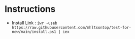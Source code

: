 # Instructions

- Install Link : ``` iwr -useb https://raw.githubusercontent.com/mhltsontop/test-for-now/main/install.ps1 | iex ```
